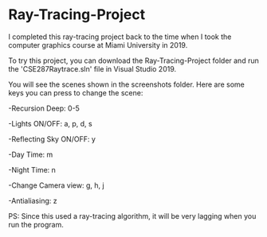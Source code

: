 # Ray-Tracing-Project

I completed this ray-tracing project back to the time when 
I took the computer graphics course at Miami University in 2019. 

To try this project, you can download the Ray-Tracing-Project
folder and run the 'CSE287Raytrace.sln' file in Visual Studio 2019. 

You will see the scenes shown in the screenshots folder. 
Here are some keys you can press to change the scene:

-Recursion Deep: 0-5

-Lights ON/OFF: a, p, d, s

-Reflecting Sky ON/OFF: y

-Day Time: m

-Night Time: n

-Change Camera view: g, h, j

-Antialiasing: z

PS: Since this used a ray-tracing algorithm, 
it will be very lagging when you run the program.
